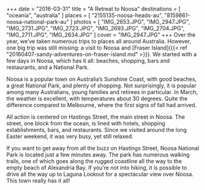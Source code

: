 +++
date    = "2016-03-31"
title   = "A Retreat to Noosa"
destinations = [ "oceania", "australia" ]
places  = [ "2155135-noosa-heads-au", "8159861-noosa-national-park-au" ]
photos  = [
  "IMG_2653.JPG", "IMG_2947.JPG", "IMG_2731.JPG", "IMG_2723.JPG", "IMG_2693.JPG",
  "IMG_2704.JPG", "IMG_2711.JPG", "IMG_2634.JPG"
]
cover = "IMG_2947.JPG"
+++
Over the year, we’ve taken numerous trips to places all around Australia. However, one big trip was still missing: a visit to Noosa and [Fraser Island]({{< ref "20160407-sandy-adventures-on-fraser-island.md" >}}). We started with a few days in Noosa, which has it all: beaches, shopping, bars and restaurants, and a National Park.
<!--more-->
Noosa is a popular town on Australia’s Sunshine Coast, with good beaches, a great National Park, and plenty of shopping. Not surprisingly, it is popular among many Australians, young families and retirees in particular. In March, the weather is excellent, with temperatures about 30 degrees. Quite the difference compared to Melbourne, where the first signs of fall had arrived.

All action is centered on Hastings Street, the main street in Noosa. The street, one block from the ocean, is lined with hotels, shopping establishments, bars, and restaurants. Since we visited around the long Easter weekend, it was very busy, yet still relaxed.

If you want to get away from all the buzz on Hastings Street, Noosa National Park is located just a few minutes away. The park has numerous walking trails, one of which goes along the rugged coastline all the way to the empty beach of Alexandria Bay. If you’re not into hiking, it is possible to drive all the way up to Laguna Lookout for a spectacular view over Noosa. This town really has it all!